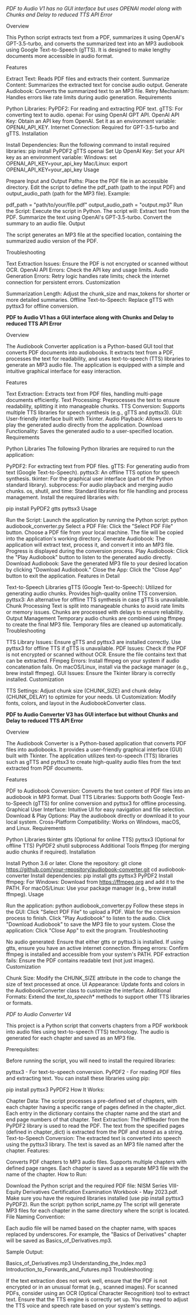 *PDF to Audio V1 has no GUI interface but uses OPENAI model along with Chunks and Delay to reduced TTS API Error*

Overview

This Python script extracts text from a PDF, summarizes it using OpenAI's GPT-3.5-turbo, and converts the summarized text into an MP3 audiobook using Google Text-to-Speech (gTTS). It is designed to make lengthy documents more accessible in audio format.

Features

Extract Text: Reads PDF files and extracts their content.
Summarize Content: Summarizes the extracted text for concise audio output.
Generate Audiobook: Converts the summarized text to an MP3 file.
Retry Mechanism: Handles errors like rate limits during audio generation.
Requirements

Python Libraries:
PyPDF2: For reading and extracting PDF text.
gTTS: For converting text to audio.
openai: For using OpenAI GPT API.
OpenAI API Key:
Obtain an API key from OpenAI.
Set it as an environment variable: OPENAI_API_KEY.
Internet Connection: Required for GPT-3.5-turbo and gTTS.
Installation

Install Dependencies: Run the following command to install required libraries:
pip install PyPDF2 gTTS openai
Set Up OpenAI Key: Set your API key as an environment variable:
Windows: set OPENAI_API_KEY=your_api_key
Mac/Linux: export OPENAI_API_KEY=your_api_key
Usage

Prepare Input and Output Paths:
Place the PDF file in an accessible directory.
Edit the script to define the pdf_path (path to the input PDF) and output_audio_path (path for the MP3 file).
Example:

pdf_path = "path/to/your/file.pdf"
output_audio_path = "output.mp3"
Run the Script: Execute the script in Python. The script will:
Extract text from the PDF.
Summarize the text using OpenAI's GPT-3.5-turbo.
Convert the summary to an audio file.
Output

The script generates an MP3 file at the specified location, containing the summarized audio version of the PDF.

Troubleshooting

Text Extraction Issues: Ensure the PDF is not encrypted or scanned without OCR.
OpenAI API Errors: Check the API key and usage limits.
Audio Generation Errors: Retry logic handles rate limits; check the internet connection for persistent errors.
Customization

Summarization Length: Adjust the chunk_size and max_tokens for shorter or more detailed summaries.
Offline Text-to-Speech: Replace gTTS with pyttsx3 for offline conversion.



**PDF to Audio V1 has a GUI interface along with Chunks and Delay to reduced TTS API Error**

Overview

The Audiobook Converter application is a Python-based GUI tool that converts PDF documents into audiobooks. It extracts text from a PDF, processes the text for readability, and uses text-to-speech (TTS) libraries to generate an MP3 audio file. The application is equipped with a simple and intuitive graphical interface for easy interaction.

Features

Text Extraction: Extracts text from PDF files, handling multi-page documents efficiently.
Text Processing: Preprocesses the text to ensure readability, splitting it into manageable chunks.
TTS Conversion: Supports multiple TTS libraries for speech synthesis (e.g., gTTS and pyttsx3).
GUI: User-friendly interface built with Tkinter.
Audio Playback: Allows users to play the generated audio directly from the application.
Download Functionality: Saves the generated audio to a user-specified location.
Requirements

Python Libraries
The following Python libraries are required to run the application:

PyPDF2: For extracting text from PDF files.
gTTS: For generating audio from text (Google Text-to-Speech).
pyttsx3: An offline TTS option for speech synthesis.
tkinter: For the graphical user interface (part of the Python standard library).
subprocess: For audio playback and merging audio chunks.
os, shutil, and time: Standard libraries for file handling and process management.
Install the required libraries with:

pip install PyPDF2 gtts pyttsx3
Usage

Run the Script: Launch the application by running the Python script:
python audiobook_converter.py
Select a PDF File:
Click the "Select PDF File" button.
Choose a PDF file from your local machine. The file will be copied into the application's working directory.
Generate Audiobook:
The application will extract text, process it, and convert it into an MP3 file.
Progress is displayed during the conversion process.
Play Audiobook:
Click the "Play Audiobook" button to listen to the generated audio directly.
Download Audiobook:
Save the generated MP3 file to your desired location by clicking "Download Audiobook."
Close the App:
Click the "Close App" button to exit the application.
Features in Detail

Text-to-Speech Libraries
gTTS (Google Text-to-Speech): Utilized for generating audio chunks. Provides high-quality online TTS conversion.
pyttsx3: An alternative for offline TTS synthesis in case gTTS is unavailable.
Chunk Processing
Text is split into manageable chunks to avoid rate limits or memory issues.
Chunks are processed with delays to ensure reliability.
Output Management
Temporary audio chunks are combined using ffmpeg to create the final MP3 file.
Temporary files are cleaned up automatically.
Troubleshooting

TTS Library Issues:
Ensure gTTS and pyttsx3 are installed correctly.
Use pyttsx3 for offline TTS if gTTS is unavailable.
PDF Issues:
Check if the PDF is not encrypted or scanned without OCR.
Ensure the file contains text that can be extracted.
FFmpeg Errors:
Install ffmpeg on your system if audio concatenation fails.
On macOS/Linux, install via the package manager (e.g., brew install ffmpeg).
GUI Issues:
Ensure the Tkinter library is correctly installed.
Customization

TTS Settings:
Adjust chunk size (CHUNK_SIZE) and chunk delay (CHUNK_DELAY) to optimize for your needs.
UI Customization:
Modify fonts, colors, and layout in the AudiobookConverter class.




**PDF to Audio Converter V3 has GUI interface but without Chunks and Delay to reduced TTS API Error**


Overview

The Audiobook Converter is a Python-based application that converts PDF files into audiobooks. It provides a user-friendly graphical interface (GUI) built with Tkinter. The application utilizes text-to-speech (TTS) libraries such as gTTS and pyttsx3 to create high-quality audio files from the text extracted from PDF documents.

Features

PDF to Audiobook Conversion: Converts the text content of PDF files into an audiobook in MP3 format.
Dual TTS Libraries: Supports both Google Text-to-Speech (gTTS) for online conversion and pyttsx3 for offline processing.
Graphical User Interface: Intuitive UI for easy navigation and file selection.
Download & Play Options: Play the audiobook directly or download it to your local system.
Cross-Platform Compatibility: Works on Windows, macOS, and Linux.
Requirements

Python Libraries
tkinter
gtts (Optional for online TTS)
pyttsx3 (Optional for offline TTS)
PyPDF2
shutil
subprocess
Additional Tools
ffmpeg (for merging audio chunks if required).
Installation

Install Python 3.6 or later.
Clone the repository:
git clone https://github.com/your-repository/audiobook-converter.git
cd audiobook-converter
Install dependencies:
pip install gtts pyttsx3 PyPDF2
Install ffmpeg:
For Windows: Download from https://ffmpeg.org and add it to the PATH.
For macOS/Linux: Use your package manager (e.g., brew install ffmpeg).
Usage

Run the application:
python audiobook_converter.py
Follow these steps in the GUI:
Click "Select PDF File" to upload a PDF.
Wait for the conversion process to finish.
Click "Play Audiobook" to listen to the audio.
Click "Download Audiobook" to save the MP3 file to your system.
Close the application:
Click "Close App" to exit the program.
Troubleshooting

No audio generated: Ensure that either gtts or pyttsx3 is installed. If using gtts, ensure you have an active internet connection.
ffmpeg errors: Confirm ffmpeg is installed and accessible from your system's PATH.
PDF extraction fails: Ensure the PDF contains readable text (not just images).
Customization

Chunk Size: Modify the CHUNK_SIZE attribute in the code to change the size of text processed at once.
UI Appearance: Update fonts and colors in the AudiobookConverter class to customize the interface.
Additional Formats: Extend the _text_to_speech_* methods to support other TTS libraries or formats.



*PDF to Audio Converter V4*

This project is a Python script that converts chapters from a PDF workbook into audio files using text-to-speech (TTS) technology. The audio is generated for each chapter and saved as an MP3 file.

Prerequisites:

Before running the script, you will need to install the required libraries:

pyttsx3 - For text-to-speech conversion.
PyPDF2 - For reading PDF files and extracting text.
You can install these libraries using pip:

pip install pyttsx3 PyPDF2
How It Works:

Chapter Data:
The script processes a pre-defined set of chapters, with each chapter having a specific range of pages defined in the chapter_dict. Each entry in the dictionary contains the chapter name and the start and end page numbers of that chapter.
Text Extraction:
The PdfReader from the PyPDF2 library is used to read the PDF. The text from the specified pages (defined in chapter_dict) is extracted from the PDF and stored as a string.
Text-to-Speech Conversion:
The extracted text is converted into speech using the pyttsx3 library. The text is saved as an MP3 file named after the chapter.
Features:

Converts PDF chapters to MP3 audio files.
Supports multiple chapters with defined page ranges.
Each chapter is saved as a separate MP3 file with the name of the chapter.
How to Run:

Download the Python script and the required PDF file: NISM Series VIII- Equity Derivatives Certification Examination Workbook - May 2023.pdf.
Make sure you have the required libraries installed (use pip install pyttsx3 PyPDF2).
Run the script:
python script_name.py
The script will generate MP3 files for each chapter in the same directory where the script is located.
File Naming Convention:

Each audio file will be named based on the chapter name, with spaces replaced by underscores. For example, the "Basics of Derivatives" chapter will be saved as Basics_of_Derivatives.mp3.

Sample Output:

Basics_of_Derivatives.mp3
Understanding_the_Index.mp3
Introduction_to_Forwards_and_Futures.mp3
Troubleshooting:

If the text extraction does not work well, ensure that the PDF is not encrypted or in an unusual format (e.g., scanned images). For scanned PDFs, consider using an OCR (Optical Character Recognition) tool to extract text.
Ensure that the TTS engine is correctly set up. You may need to adjust the TTS voice and speech rate based on your system's settings.
